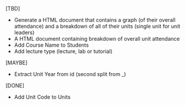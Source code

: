 [TBD]
- Generate a HTML document that contains a graph (of their overall attendance) and a breakdown of all of their units (single unit for unit leaders)
- A HTML document containing breakdown of overall unit attendance
- Add Course Name to Students
- Add lecture type (lecture, lab or tutorial)

[MAYBE]
- Extract Unit Year from id (second split from _)

[DONE]
- Add Unit Code to Units